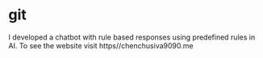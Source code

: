 # git
I developed a chatbot with rule based responses using predefined rules in AI. To see the website visit https//chenchusiva9090.me
